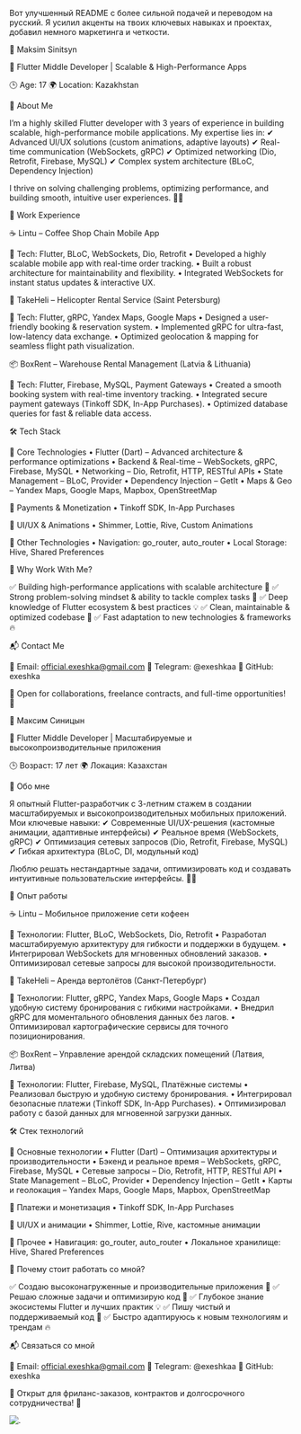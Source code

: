 Вот улучшенный README с более сильной подачей и переводом на русский. Я усилил акценты на твоих ключевых навыках и проектах, добавил немного маркетинга и четкости.

🚀 Maksim Sinitsyn

🎯 Flutter Middle Developer | Scalable & High-Performance Apps

🕒 Age: 17
🌍 Location: Kazakhstan

🎨 About Me

I’m a highly skilled Flutter developer with 3 years of experience in building scalable, high-performance mobile applications. My expertise lies in:
✔ Advanced UI/UX solutions (custom animations, adaptive layouts)
✔ Real-time communication (WebSockets, gRPC)
✔ Optimized networking (Dio, Retrofit, Firebase, MySQL)
✔ Complex system architecture (BLoC, Dependency Injection)

I thrive on solving challenging problems, optimizing performance, and building smooth, intuitive user experiences. 🚀💡

💼 Work Experience

☕ Lintu – Coffee Shop Chain Mobile App

📍 Tech: Flutter, BLoC, WebSockets, Dio, Retrofit
	•	Developed a highly scalable mobile app with real-time order tracking.
	•	Built a robust architecture for maintainability and flexibility.
	•	Integrated WebSockets for instant status updates & interactive UX.

🚁 TakeHeli – Helicopter Rental Service (Saint Petersburg)

📍 Tech: Flutter, gRPC, Yandex Maps, Google Maps
	•	Designed a user-friendly booking & reservation system.
	•	Implemented gRPC for ultra-fast, low-latency data exchange.
	•	Optimized geolocation & mapping for seamless flight path visualization.

📦 BoxRent – Warehouse Rental Management (Latvia & Lithuania)

📍 Tech: Flutter, Firebase, MySQL, Payment Gateways
	•	Created a smooth booking system with real-time inventory tracking.
	•	Integrated secure payment gateways (Tinkoff SDK, In-App Purchases).
	•	Optimized database queries for fast & reliable data access.

🛠 Tech Stack

🌟 Core Technologies
	•	Flutter (Dart) – Advanced architecture & performance optimizations
	•	Backend & Real-time – WebSockets, gRPC, Firebase, MySQL
	•	Networking – Dio, Retrofit, HTTP, RESTful APIs
	•	State Management – BLoC, Provider
	•	Dependency Injection – GetIt
	•	Maps & Geo – Yandex Maps, Google Maps, Mapbox, OpenStreetMap

🛒 Payments & Monetization
	•	Tinkoff SDK, In-App Purchases

🎨 UI/UX & Animations
	•	Shimmer, Lottie, Rive, Custom Animations

🚀 Other Technologies
	•	Navigation: go_router, auto_router
	•	Local Storage: Hive, Shared Preferences

🤩 Why Work With Me?

✅ Building high-performance applications with scalable architecture 🚀
✅ Strong problem-solving mindset & ability to tackle complex tasks 🎯
✅ Deep knowledge of Flutter ecosystem & best practices 💡
✅ Clean, maintainable & optimized codebase 🧹
✅ Fast adaptation to new technologies & frameworks 🔥

📬 Contact Me

📧 Email: official.exeshka@gmail.com
📱 Telegram: @exeshkaa
💼 GitHub: exeshka

💬 Open for collaborations, freelance contracts, and full-time opportunities! 🚀

🚀 Максим Синицын

🎯 Flutter Middle Developer | Масштабируемые и высокопроизводительные приложения

🕒 Возраст: 17 лет
🌍 Локация: Казахстан

🎨 Обо мне

Я опытный Flutter-разработчик с 3-летним стажем в создании масштабируемых и высокопроизводительных мобильных приложений.
Мои ключевые навыки:
✔ Современные UI/UX-решения (кастомные анимации, адаптивные интерфейсы)
✔ Реальное время (WebSockets, gRPC)
✔ Оптимизация сетевых запросов (Dio, Retrofit, Firebase, MySQL)
✔ Гибкая архитектура (BLoC, DI, модульный код)

Люблю решать нестандартные задачи, оптимизировать код и создавать интуитивные пользовательские интерфейсы. 🚀💡

💼 Опыт работы

☕ Lintu – Мобильное приложение сети кофеен

📍 Технологии: Flutter, BLoC, WebSockets, Dio, Retrofit
	•	Разработал масштабируемую архитектуру для гибкости и поддержки в будущем.
	•	Интегрировал WebSockets для мгновенных обновлений заказов.
	•	Оптимизировал сетевые запросы для высокой производительности.

🚁 TakeHeli – Аренда вертолётов (Санкт-Петербург)

📍 Технологии: Flutter, gRPC, Yandex Maps, Google Maps
	•	Создал удобную систему бронирования с гибкими настройками.
	•	Внедрил gRPC для моментального обновления данных без лагов.
	•	Оптимизировал картографические сервисы для точного позиционирования.

📦 BoxRent – Управление арендой складских помещений (Латвия, Литва)

📍 Технологии: Flutter, Firebase, MySQL, Платёжные системы
	•	Реализовал быструю и удобную систему бронирования.
	•	Интегрировал безопасные платежи (Tinkoff SDK, In-App Purchases).
	•	Оптимизировал работу с базой данных для мгновенной загрузки данных.

🛠 Стек технологий

🌟 Основные технологии
	•	Flutter (Dart) – Оптимизация архитектуры и производительности
	•	Бэкенд и реальное время – WebSockets, gRPC, Firebase, MySQL
	•	Сетевые запросы – Dio, Retrofit, HTTP, RESTful API
	•	State Management – BLoC, Provider
	•	Dependency Injection – GetIt
	•	Карты и геолокация – Yandex Maps, Google Maps, Mapbox, OpenStreetMap

🛒 Платежи и монетизация
	•	Tinkoff SDK, In-App Purchases

🎨 UI/UX и анимации
	•	Shimmer, Lottie, Rive, кастомные анимации

🚀 Прочее
	•	Навигация: go_router, auto_router
	•	Локальное хранилище: Hive, Shared Preferences

🤩 Почему стоит работать со мной?

✅ Создаю высоконагруженные и производительные приложения 🚀
✅ Решаю сложные задачи и оптимизирую код 🎯
✅ Глубокое знание экосистемы Flutter и лучших практик 💡
✅ Пишу чистый и поддерживаемый код 🧹
✅ Быстро адаптируюсь к новым технологиям и трендам 🔥

📬 Связаться со мной

📧 Email: official.exeshka@gmail.com
📱 Telegram: @exeshkaa
💼 GitHub: exeshka

💬 Открыт для фриланс-заказов, контрактов и долгосрочного сотрудничества! 🚀


![.](https://github.com/user-attachments/assets/af5b0b23-68b9-4025-8adc-697d2639a5d5)


